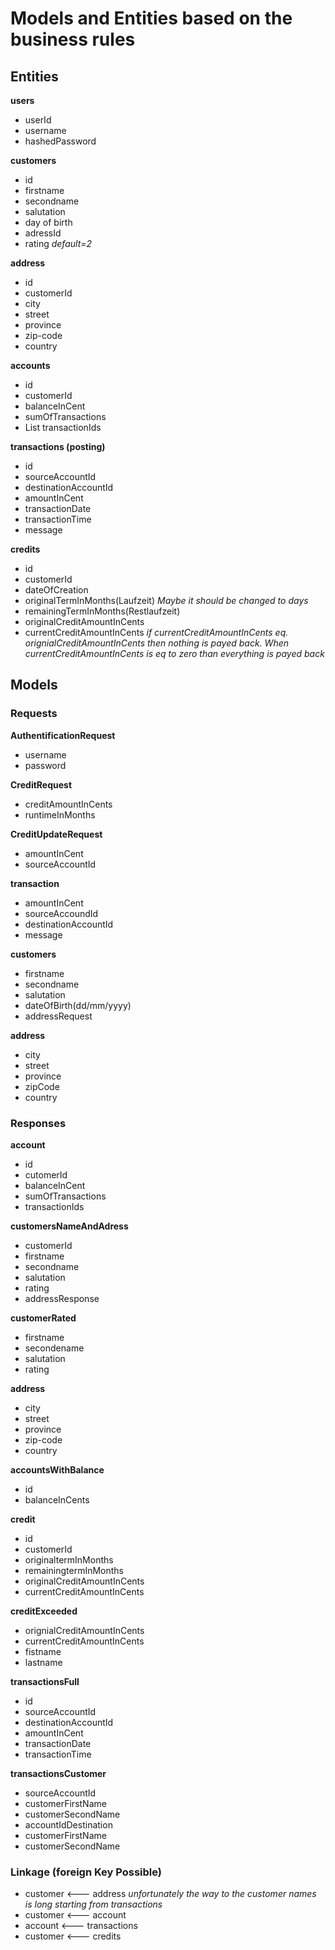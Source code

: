# Models and Entities based on the business rules

## Entities

**users**
* userId
* username
* hashedPassword

**customers** 
* id
* firstname
* secondname
* salutation
* day of birth
* adressId
* rating *default=2*

**address**
* id
* customerId
* city
* street
* province
* zip-code
* country

**accounts**
* id
* customerId
* balanceInCent
* sumOfTransactions
* List<String> transactionIds

**transactions (posting)**
* id
* sourceAccountId
* destinationAccountId
* amountInCent
* transactionDate
* transactionTime
* message

**credits**
* id
* customerId
* dateOfCreation
* originalTermInMonths(Laufzeit) *Maybe it should be changed to days*
* remainingTermInMonths(Restlaufzeit)
* originalCreditAmountInCents
* currentCreditAmountInCents *if currentCreditAmountInCents eq. orignialCreditAmountInCents then nothing is payed back. When currentCreditAmountInCents is eq to zero than everything is payed back*


## Models 
### Requests

**AuthentificationRequest**
* username
* password

**CreditRequest**
* creditAmountInCents
* runtimeInMonths

**CreditUpdateRequest**
* amountInCent
* sourceAccountId


**transaction**
* amountInCent
* sourceAccoundId
* destinationAccountId
* message

**customers**
* firstname
* secondname
* salutation
* dateOfBirth(dd/mm/yyyy)
* addressRequest

**address**
* city 
* street
* province
* zipCode
* country


### Responses

**account**
* id
* cutomerId
* balanceInCent
* sumOfTransactions
* transactionIds


**customersNameAndAdress**
* customerId
* firstname
* secondname
* salutation
* rating
* addressResponse

**customerRated**
* firstname
* secondename
* salutation
* rating

**address**
* city
* street
* province
* zip-code
* country

**accountsWithBalance**
* id
* balanceInCents

**credit**
* id
* customerId
* originaltermInMonths
* remainingtermInMonths
* originalCreditAmountInCents
* currentCreditAmountInCents

**creditExceeded**
* orignialCreditAmountInCents
* currentCreditAmountInCents
* fistname
* lastname

**transactionsFull**
* id
* sourceAccountId
* destinationAccountId
* amountInCent
* transactionDate
* transactionTime

**transactionsCustomer**
* sourceAccountId
* customerFirstName
* customerSecondName
* accountIdDestination
* customerFirstName
* customerSecondName

### Linkage (foreign Key Possible)

* customer  <---  address *unfortunately the way to the customer names is long starting from transactions*
* customer  <---  account
* account   <--- transactions
* customer  <---  credits

